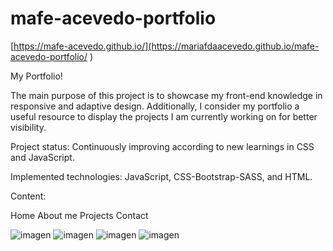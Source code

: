 # mafe-acevedo-portfolio
[https://mafe-acevedo.github.io/](https://mariafdaacevedo.github.io/mafe-acevedo-portfolio/ )


My Portfolio!

The main purpose of this project is to showcase my front-end knowledge in responsive and adaptive design. Additionally, I consider my portfolio a useful resource to display the projects I am currently working on for better visibility.

Project status: Continuously improving according to new learnings in CSS and JavaScript.

Implemented technologies: JavaScript, CSS-Bootstrap-SASS, and HTML.

Content:

Home
About me
Projects
Contact

![imagen](https://github.com/user-attachments/assets/778aa9f9-bf10-4e9e-8a28-d807cd658f8c)
![imagen](https://github.com/user-attachments/assets/0f788958-8a19-405d-ade9-365e12fa032c)
![imagen](https://github.com/user-attachments/assets/a3a60071-6718-4719-95df-6acb9482b52b)
![imagen](https://github.com/user-attachments/assets/e1938cf5-f48a-45f7-8584-ff6062cded94)
